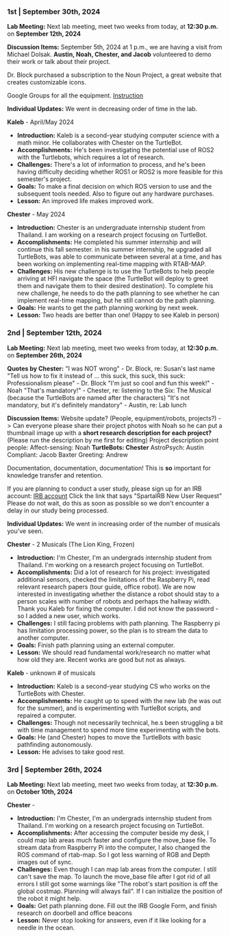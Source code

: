 
### 1st | September 30th, 2024

**Lab Meeting:**
Next lab meeting, meet two weeks from today, at **12:30 p.m.** on **September 12th, 2024**

**Discussion Items:**
September 5th, 2024 at 1 p.m., we are having a visit from Michael Dolsak. **Austin, Noah, Chester, and Jacob** volunteered to demo their work or talk about their project.

Dr. Block purchased a subscription to the Noun Project, a great website that creates customizable icons.

Google Groups for all the equipment. [Instruction](https://docs.google.com/document/d/1lnYLSR1WywN3m4WGoWTwu7-t9PPTkB5m6vJlNpMBOR4/edit?usp=sharing)

**Individual Updates:**
We went in decreasing order of time in the lab.

**Kaleb** - April/May 2024
- **Introduction:** Kaleb is a second-year studying computer science with a math minor. He collaborates with Chester on the TurtleBot.
- **Accomplishments:** He's been investigating the potential use of ROS2 with the Turtlebots, which requires a lot of research.
- **Challenges:** There's a lot of information to process, and he's been having difficulty deciding whether ROS1 or ROS2 is more feasible for this semester's project.
- **Goals:** To make a final decision on which ROS version to use and the subsequent tools needed. Also to figure out any hardware purchases.
- **Lesson:** An improved life makes improved work.

**Chester** - May 2024
- **Introduction:** Chester is an undergraduate internship student from Thailand. I am working on a research project focusing on TurtleBot.
- **Accomplishments:** He completed his summer internship and will continue this fall semester. in his summer internship, he upgraded all TurtleBots, was able to communicate between several at a time, and has been working on implementing real-time mapping with RTAB-MAP.
- **Challenges:** His new challenge is to use the TurtleBots to help people arriving at HFI navigate the space (the TurtleBot will deploy to greet them and navigate them to their desired destination). To complete his new challenge, he needs to do the path planning to see whether he can implement real-time mapping, but he still cannot do the path planning.
- **Goals:** He wants to get the path planning working by next week.
- **Lesson:** Two heads are better than one! (Happy to see Kaleb in person)


### 2nd | September 12th, 2024

**Lab Meeting:**
Next lab meeting, meet two weeks from today, at **12:30 p.m.** on **September 26th, 2024**

**Quotes by Chester:**
"I was NOT wrong" - Dr. Block, re: Susan's last name
"Tell us how to fix it instead of ... this suck, this suck, this suck: Professionalism please" - Dr. Block
"I'm just so cool and fun this week!" - Noah
"That's mandatory!" - Chester, re: listening to the Six: The Musical (because the TurtleBots are named after the characters)
"It's not mandatory, but it's definitely mandatory" - Austin, re: Lab lunch

**Discussion Items:**
Website update? (People, equipment/robots, projects?) -> Can everyone please share their project photos with Noah so he can put a thumbnail image up with a **short research description for each project?** (Please run the description by me first for editing)
Project description point people:
Affect-sensing: Noah
**TurtleBots: Chester** 
AstroPsych: Austin
Compliant: Jacob
Baxter Greeting: Andrew

Documentation, documentation, documentation! This is **so** important for knowledge transfer and retention.

If you are planning to conduct a user study, please sign up for an IRB account:
[IRB account](https://case.edu/research/compliance/human-research-protection-program/cwru-institutional-review-board) 
Click the link that says "SpartaIRB New User Request"
Please do not wait, do this as soon as possible so we don't encounter a delay in our study being processed. 

**Individual Updates:**
We went in increasing order of the number of musicals you've seen.

**Chester** - 2 Musicals (The Lion King, Frozen)
- **Introduction:** I'm Chester, I'm an undergrads internship student from Thailand. I'm working on a research project focusing on TurtleBot.
- **Accomplishments:** Did a lot of research for his project: investigated additional sensors, checked the limitations of the Raspberry Pi, read relevant research papers (tour guide, office robot). We are now interested in investigating whether the distance a robot should stay to a person scales with number of robots and perhaps the hallway width. Thank you Kaleb for fixing the computer. I did not know the password - so I added a new user, which works.
- **Challenges:** I still facing problems with path planning. The Raspberry pi has limitation processing power, so the plan is to stream the data to another computer.
- **Goals:** Finish path planning using an external computer.
- **Lesson:** We should read fundamental work/research no matter what how old they are. Recent works are good but not as always.

**Kaleb** - unknown # of musicals
- **Introduction:** Kaleb is a second-year studying CS who works on the TurtleBots with Chester.
- **Accomplishments:** He caught up to speed with the new lab (he was out for the summer), and is experimenting with TurtleBot scripts, and repaired a computer.
- **Challenges:** Though not necessarily technical, he.s been struggling a bit with time management to spend more time experimenting with the bots.
- **Goals:** He (and Chester) hopes to move the TurtleBots with basic pathfinding autonomously.
- **Lesson:** He advises to take good rest.


### 3rd | September 26th, 2024

**Lab Meeting:**
Next lab meeting, meet two weeks from today, at **12:30 p.m.** on **October 10th, 2024**

**Chester** - 
- **Introduction:** I'm Chester, I'm an undergrads internship student from Thailand. I'm working on a research project focusing on TurtleBot.
- **Accomplishments:** After accessing the computer beside my desk, I could map lab areas much faster and configure the move_base file. To stream data from Raspberry Pi into the computer, I also changed the ROS command of rtab-map. So I got less warning of RGB and Depth images out of sync.
- **Challenges:** Even though I can map lab areas from the computer. I still can't save the map. To launch the move_base file after I got rid of all errors I still got some warnings like "The robot's start position is off the global costmap. Planning will always fail". If I can initialize the position of the robot it might help.
- **Goals:** Get path planning done. Fill out the IRB Google Form, and finish research on doorbell and office beacons
- **Lesson:** Never stop looking for answers, even if it like looking for a needle in the ocean.